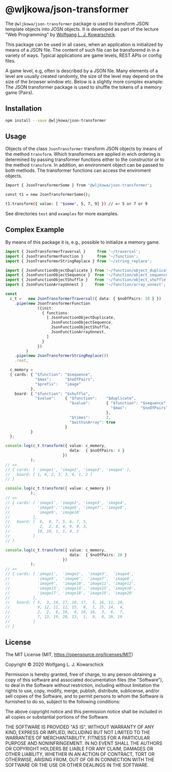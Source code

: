 # @wljkowa/json-transformer

The ```@wljkowa/json-transformer``` package is used to transform JSON template
objects into JOSN objects. It is developed as part of the lecture
"Web Programming" by [Wolfgang L. J. Kowarschick](https://kowa.hs-augsburg.de).

This package can be used in all cases, when an application is initialized
by means of a JSON file. The content of such file can be transforemd in
in a variety of ways. Typical applications are game levels, REST APIs or
config files.

A game level, e.g, often is described by a JSON file. Many elements of
a level are usually created randomly, the size of the level may depend on
the size of the browser window etc. Below is a slightly more complex example:
The JSON transformer package is used to shuffle the tokens of a memory game
(Pairs).


## Installation

```bash
npm install --save @wljkowa/json-transformer
```

## Usage

Objects of the class ```JsonTransformer``` transform JSON objects
by means of the method ```transform```. Which transformers are
applied in wich ordering is determined by passing transformer
functions either to the constructor or to the method ```transform```.
In addition, an environment object can be passed to both methods.
The transformer functions can access the enviroment objects.

```bash
Import { JsonTransformerSome } from '@wljkowa/json-transformer';

const t1 = new JsonTransformerSome();

t1.transform({ value: [ "$some", 5, 7, 9] }) // => 5 or 7 or 9
```

See directories ```test``` and ```examples``` for more examples.

## Complex Example

By means of this package it is, e.g., possible to initialize
a memory game.

```ts
import { JsonTransformerTraversal }     from '~/traversal';
import { JsonTransformerFunction }      from '~/function';
import { JsonTransformerStringReplace } from '~/string_replace';

import { JsonFunctionObjectDuplicate } from '~/function/object_duplicate';
import { JsonFunctionObjectSequence }  from '~/function/object_sequence';
import { JsonFunctionObjectShuffle }   from '~/function/object_shuffle';
import { JsonFunctionArrayUnnest }     from '~/function/array_unnest';

const
  c_t =   new JsonTransformerTraversal({ data: { $noOfPairs: 10 } })
    .pipe(new JsonTransformerFunction
              ({init:
                { functions:
                  [ JsonFunctionObjectDuplicate,
                    JsonFunctionObjectSequence,
                    JsonFunctionObjectShuffle,
                    JsonFunctionArrayUnnest,
                  ]
                }
              })
         )
    .pipe(new JsonTransformerStringReplace())
    .root,

  c_memory =
  { cards: { "$function": "$sequence",
             "$max":      "$noOfPairs",
             "$prefix":   "image"  
           },
    board: { "$function": "$shuffle", 
             "$value":    { "$function":    "$duplicate", 
                            "$value":       { "$function": "$sequence", 
                                              "$max":      "$noOfPairs" 
                                            }, 
                            "$times":       2,
                            "$withinArray": true
                          }
           }
  };

console.log(c_t.transform({ value: c_memory,
                            data:  { $noOfPairs: 4 }
                         })
           );
// =>
// { cards: [ 'image1', 'image2', 'image3', 'image4' ],
//   board: [ 1, 4, 2, 3, 3, 4, 1, 2 ]
// }

console.log(c_t.transform({ value: c_memory })
           );
// =>
// { cards: [ 'image1', 'image2', 'image3', 'image4',
//            'image5', 'image6', 'image7', 'image8',
//            'image9', 'image10'
//          ],
//   board: [  6,  8, 7, 5, 6, 7, 5,
//             2,  2, 8, 4, 9, 9, 3,
//            10, 10, 1, 1, 4, 3
//          ]
// }

console.log(c_t.transform({ value: c_memory,
                            data:  { $noOfPairs: 20 }
                         })
           );
// =>
// { cards: [ 'image1',  'image2',  'image3',  'image4',
//            'image5',  'image6',  'image7',  'image8',
//            'image9',  'image10', 'image11', 'image12', 
//            'image13', 'image14', 'image15', 'image16', 
//            'image17', 'image18', 'image19', 'image20'
//          ],
//   board: [ 5,  3, 14, 17, 18, 17,  5, 16, 11, 10,
//            9, 12, 11, 12, 15,  8,  1, 15, 14,  4,
//            2,  2,  6, 18,  4, 10, 16,  3,  6,  7,
//            7, 13, 19, 20, 13,  1,  9,  8, 20, 19
//          ]
// }
```

## License

The MIT License (MIT, <https://opensource.org/licenses/MIT>)

Copyright © 2020 Wolfgang L. J. Kowarschick

Permission is hereby granted, free of charge, to any person obtaining a copy
of this software and associated documentation files (the "Software"), to deal
in the Software without restriction, including without limitation the rights
to use, copy, modify, merge, publish, distribute, sublicense, and/or sell
copies of the Software, and to permit persons to whom the Software is
furnished to do so, subject to the following conditions:

The above copyright notice and this permission notice shall be included in all
copies or substantial portions of the Software.

THE SOFTWARE IS PROVIDED "AS IS", WITHOUT WARRANTY OF ANY KIND, EXPRESS OR
IMPLIED, INCLUDING BUT NOT LIMITED TO THE WARRANTIES OF MERCHANTABILITY,
FITNESS FOR A PARTICULAR PURPOSE AND NONINFRINGEMENT. IN NO EVENT SHALL THE
AUTHORS OR COPYRIGHT HOLDERS BE LIABLE FOR ANY CLAIM, DAMAGES OR OTHER
LIABILITY, WHETHER IN AN ACTION OF CONTRACT, TORT OR OTHERWISE, ARISING FROM,
OUT OF OR IN CONNECTION WITH THE SOFTWARE OR THE USE OR OTHER DEALINGS IN THE
SOFTWARE.
